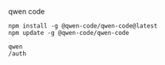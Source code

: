qwen code

```
npm install -g @qwen-code/qwen-code@latest
npm update -g @qwen-code/qwen-code

qwen
/auth
```
